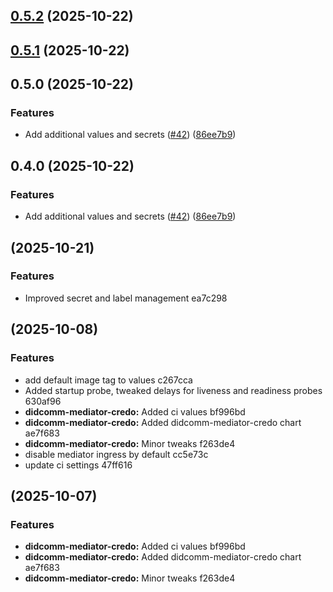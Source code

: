 ## [0.5.2](https://github.com/i5okie/owf-helm-charts/compare/didcomm-mediator-credo-0.5.0...didcomm-mediator-credo-0.5.2) (2025-10-22)
## [0.5.1](https://github.com/i5okie/owf-helm-charts/compare/didcomm-mediator-credo-0.4.0...didcomm-mediator-credo-0.5.1) (2025-10-22)
## 0.5.0 (2025-10-22)

### Features

* Add additional values and secrets ([#42](https://github.com/i5okie/owf-helm-charts/issues/42)) ([86ee7b9](https://github.com/i5okie/owf-helm-charts/commit/86ee7b946462389652141c57f69401d462d1226a))
## 0.4.0 (2025-10-22)

### Features

* Add additional values and secrets ([#42](https://github.com/i5okie/owf-helm-charts/issues/42)) ([86ee7b9](https://github.com/i5okie/owf-helm-charts/commit/86ee7b946462389652141c57f69401d462d1226a))
##  (2025-10-21)

### Features

* Improved secret and label management ea7c298

##  (2025-10-08)

### Features

* add default image tag to values c267cca
* Added startup probe, tweaked delays for liveness and readiness probes 630af96
* **didcomm-mediator-credo:** Added ci values bf996bd
* **didcomm-mediator-credo:** Added didcomm-mediator-credo chart ae7f683
* **didcomm-mediator-credo:** Minor tweaks f263de4
* disable mediator ingress by default cc5e73c
* update ci settings 47ff616

##  (2025-10-07)

### Features

* **didcomm-mediator-credo:** Added ci values bf996bd
* **didcomm-mediator-credo:** Added didcomm-mediator-credo chart ae7f683
* **didcomm-mediator-credo:** Minor tweaks f263de4
